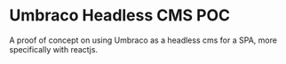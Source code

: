 # Umbraco Headless CMS POC
A proof of concept on using Umbraco as a headless cms for a SPA, more specifically with reactjs.
